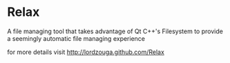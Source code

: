 Relax
======

A file managing tool that takes advantage of Qt C++'s Filesystem to provide a seemingly automatic file managing experience

for more details visit http://lordzouga.github.com/Relax
